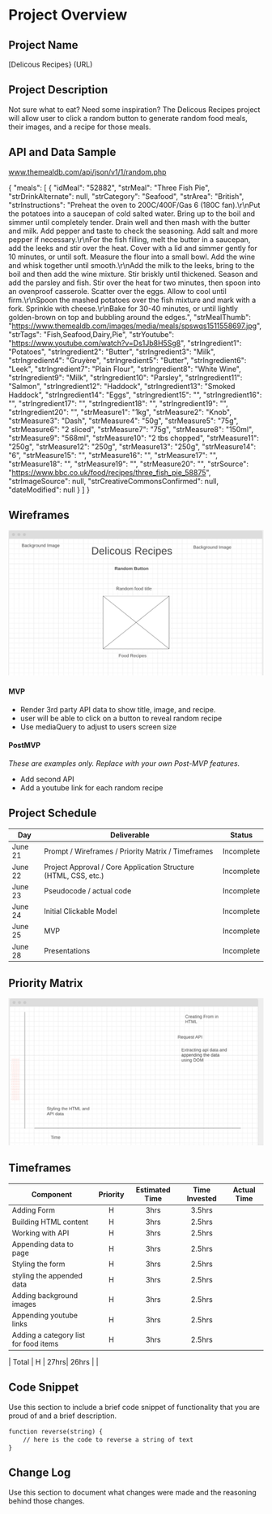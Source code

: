 # Project Overview

## Project Name

[Delicous Recipes} (URL)

## Project Description
Not sure what to eat? Need some inspiration?
The Delicous Recipes project will allow user to click a random button to generate random food meals, their images, and a recipe for those meals.

## API and Data Sample
www.themealdb.com/api/json/v1/1/random.php

{
    "meals": [
        {
            "idMeal": "52882",
            "strMeal": "Three Fish Pie",
            "strDrinkAlternate": null,
            "strCategory": "Seafood",
            "strArea": "British",
            "strInstructions": "Preheat the oven to 200C/400F/Gas 6 (180C fan).\r\nPut the potatoes into a saucepan of cold salted water. Bring up to the boil and simmer until completely tender. Drain well and then mash with the butter and milk. Add pepper and taste to check the seasoning. Add salt and more pepper if necessary.\r\nFor the fish filling, melt the butter in a saucepan, add the leeks and stir over the heat. Cover with a lid and simmer gently for 10 minutes, or until soft. Measure the flour into a small bowl. Add the wine and whisk together until smooth.\r\nAdd the milk to the leeks, bring to the boil and then add the wine mixture. Stir briskly until thickened. Season and add the parsley and fish. Stir over the heat for two minutes, then spoon into an ovenproof casserole. Scatter over the eggs. Allow to cool until firm.\r\nSpoon the mashed potatoes over the fish mixture and mark with a fork. Sprinkle with cheese.\r\nBake for 30-40 minutes, or until lightly golden-brown on top and bubbling around the edges.",
            "strMealThumb": "https://www.themealdb.com/images/media/meals/spswqs1511558697.jpg",
            "strTags": "Fish,Seafood,Dairy,Pie",
            "strYoutube": "https://www.youtube.com/watch?v=Ds1Jb8H5Sg8",
            "strIngredient1": "Potatoes",
            "strIngredient2": "Butter",
            "strIngredient3": "Milk",
            "strIngredient4": "Gruyère",
            "strIngredient5": "Butter",
            "strIngredient6": "Leek",
            "strIngredient7": "Plain Flour",
            "strIngredient8": "White Wine",
            "strIngredient9": "Milk",
            "strIngredient10": "Parsley",
            "strIngredient11": "Salmon",
            "strIngredient12": "Haddock",
            "strIngredient13": "Smoked Haddock",
            "strIngredient14": "Eggs",
            "strIngredient15": "",
            "strIngredient16": "",
            "strIngredient17": "",
            "strIngredient18": "",
            "strIngredient19": "",
            "strIngredient20": "",
            "strMeasure1": "1kg",
            "strMeasure2": "Knob",
            "strMeasure3": "Dash",
            "strMeasure4": "50g",
            "strMeasure5": "75g",
            "strMeasure6": "2 sliced",
            "strMeasure7": "75g",
            "strMeasure8": "150ml",
            "strMeasure9": "568ml",
            "strMeasure10": "2 tbs chopped",
            "strMeasure11": "250g",
            "strMeasure12": "250g",
            "strMeasure13": "250g",
            "strMeasure14": "6",
            "strMeasure15": "",
            "strMeasure16": "",
            "strMeasure17": "",
            "strMeasure18": "",
            "strMeasure19": "",
            "strMeasure20": "",
            "strSource": "https://www.bbc.co.uk/food/recipes/three_fish_pie_58875",
            "strImageSource": null,
            "strCreativeCommonsConfirmed": null,
            "dateModified": null
        }
    ]
}


## Wireframes

![Wireframe](./assets/WireFrame.png)


#### MVP 

- Render 3rd party API data to show title, image, and recipe.
- user will be able to click on a button to reveal random recipe
- Use mediaQuery to adjust to users screen size

#### PostMVP  
*These are examples only. Replace with your own Post-MVP features.*

- Add second API
- Add a youtube link for each random recipe

## Project Schedule
 
|  Day | Deliverable | Status
|---|---| ---|
|June 21| Prompt / Wireframes / Priority Matrix / Timeframes | Incomplete
|June 22| Project Approval / Core Application Structure (HTML, CSS, etc.) | Incomplete
|June 23| Pseudocode / actual code | Incomplete
|June 24| Initial Clickable Model  | Incomplete
|June 25| MVP | Incomplete
|June 28| Presentations | Incomplete

## Priority Matrix

![Wireframe](./assets/Matrix.png)

## Timeframes


| Component | Priority | Estimated Time | Time Invested | Actual Time |
| --- | :---: |  :---: | :---: | :---: |
| Adding Form | H | 3hrs| 3.5hrs |  |
| Building HTML content | H | 3hrs| 2.5hrs |  |
| Working with API | H | 3hrs| 2.5hrs |  |
| Appending data to page| H | 3hrs| 2.5hrs |  |
| Styling the form| H | 3hrs| 2.5hrs |  |
| styling the appended data | H | 3hrs| 2.5hrs |  |
| Adding background images | H | 3hrs| 2.5hrs |  |
| Appending youtube links| H | 3hrs| 2.5hrs |  |
| Adding a category list for food items | H | 3hrs| 2.5hrs |  |

| Total | H | 27hrs| 26hrs |  |

## Code Snippet

Use this section to include a brief code snippet of functionality that you are proud of and a brief description.  

```
function reverse(string) {
	// here is the code to reverse a string of text
}
```

## Change Log
 Use this section to document what changes were made and the reasoning behind those changes.  
